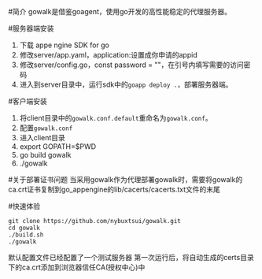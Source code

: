 #简介
gowalk是借鉴goagent，使用go开发的高性能稳定的代理服务器。

#服务器端安装
1. 下载  appe ngine SDK for go
2. 修改server/app.yaml，application:设置成你申请的appid
3. 修改server/config.go，const password = ""，在引号内填写需要的访问密码
4. 进入到server目录中，运行sdk中的`goapp deploy .`，部署服务器端。

#客户端安装
1. 将client目录中的`gowalk.conf.default`重命名为`gowalk.conf`。
2. 配置`gowalk.conf`
3. 进入client目录
4. export GOPATH=$PWD
5. go build gowalk
6. ./gowalk

#关于部署证书问题
当采用gowalk作为代理部署gowalk时，需要将gowalk的ca.crt证书复制到go_appengine的lib/cacerts/cacerts.txt文件的末尾

#快速体验
```
git clone https://github.com/nybuxtsui/gowalk.git
cd gowalk
./build.sh
./gowalk
```
默认配置文件已经配置了一个测试服务器
第一次运行后，将自动生成的certs目录下的ca.crt添加到浏览器信任CA(授权中心)中


